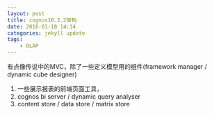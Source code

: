 ```yaml
---
layout: post
title: cognos10.2.2架构
date: 2016-01-18 14:14
categories: jekyll update
tags:
    - OLAP
---
```


有点像传说中的MVC，除了一些定义模型用的组件(framework manager / dynamic cube designer)

1. 一些展示报表的前端页面工具，
2. cognos bi server / dynamic query analyser
3. content store / data store / matrix store
